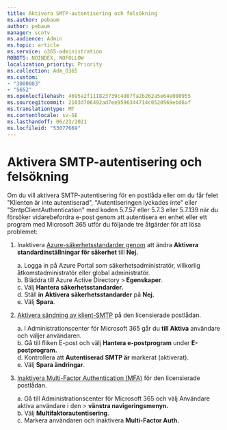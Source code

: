 ```yaml
---
title: Aktivera SMTP-autentisering och felsökning
ms.author: pebaum
author: pebaum
manager: scotv
ms.audience: Admin
ms.topic: article
ms.service: o365-administration
ROBOTS: NOINDEX, NOFOLLOW
localization_priority: Priority
ms.collection: Adm_O365
ms.custom:
- "3000003"
- "5652"
ms.openlocfilehash: 4695a2f111823739c4d87fa2b262a5e64e080955
ms.sourcegitcommit: 2103d706492ad7ee9596344714c0520569ebd6af
ms.translationtype: MT
ms.contentlocale: sv-SE
ms.lasthandoff: 06/23/2021
ms.locfileid: "53077669"
---
```

# <a name="enable-smtp-authentication-and-troubleshooting"></a>Aktivera SMTP-autentisering och felsökning

Om du vill aktivera SMTP-autentisering för en postlåda eller om du får felet "Klienten är inte autentiserad", "Autentiseringen lyckades inte" eller "SmtpClientAuthentication" med koden 5.7.57 eller 5.7.3 eller 5.7.139 när du försöker vidarebefordra e-post genom att autentisera en enhet eller ett program med Microsoft 365 utför du följande tre åtgärder för att lösa problemet:

1. Inaktivera [Azure-säkerhetsstandarder genom](/azure/active-directory/fundamentals/concept-fundamentals-security-defaults) att ändra **Aktivera standardinställningar för säkerhet** till **Nej.**

    a. Logga in på Azure Portal som säkerhetsadministratör, villkorlig åtkomstadministratör eller global administratör.<BR/>
    b. Bläddra till Azure Active Directory > **Egenskaper**.<BR/>
    c. Välj **Hantera säkerhetsstandarder.**<BR/>
    d. Ställ **in Aktivera säkerhetsstandarder** på **Nej.**<BR/>
    e. Välj **Spara**.

2. [Aktivera sändning av klient-SMTP](/exchange/clients-and-mobile-in-exchange-online/authenticated-client-smtp-submission#enable-smtp-auth-for-specific-mailboxes) på den licensierade postlådan.

    a. I Administrationscenter för Microsoft 365 går du **till Aktiva** användare och väljer användaren.<BR/>
    b. Gå till fliken E-post och välj **Hantera e-postprogram** under **E-postprogram.**<BR/>
    d. Kontrollera att **Autentiserad SMTP är** markerat (aktiverat).<BR/>
    e. Välj **Spara ändringar**.<BR/>

3. [Inaktivera Multi-Factor Authentication (MFA)](/microsoft-365/admin/security-and-compliance/set-up-multi-factor-authentication#turn-off-legacy-per-user-mfa) för den licensierade postlådan.

    a. Gå till Administrationscenter för Microsoft 365 och välj Användare aktiva användare i den  >  **vänstra navigeringsmenyn.**<BR/>
    b. Välj **Multifaktorautentisering**.<BR/>
    c. Markera användaren och inaktivera **Multi-Factor Auth.**<BR/>
